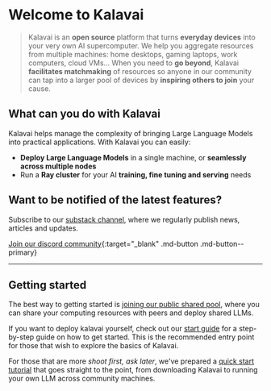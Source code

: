 # Welcome to Kalavai

> Kalavai is an **open source** platform that turns **everyday devices** into your very own AI supercomputer. We help you aggregate resources from multiple machines: home desktops, gaming laptops, work computers, cloud VMs... When you need to **go beyond**, Kalavai **facilitates matchmaking** of resources so anyone in our community can tap into a larger pool of devices by **inspiring others to join** your cause.

## What can you do with Kalavai

Kalavai helps manage the complexity of bringing Large Language Models into practical applications. With Kalavai you can easily:

- **Deploy Large Language Models** in a single machine, or **seamlessly across multiple nodes**
- Run a **Ray cluster** for your AI **training, fine tuning and serving** needs


## Want to be notified of the latest features? 

Subscribe to our [substack channel](https://kalavainet.substack.com/), where we regularly publish news, articles and updates.

[Join our discord community](https://discord.gg/6VJWGzxg){:target="_blank" .md-button .md-button--primary}

---

## Getting started

The best way to getting started is [joining our public shared pool](public_llm_pool.md), where you can share your computing resources with peers and deploy shared LLMs.

If you want to deploy kalavai yourself, check out our [start guide](getting_started.md) for a step-by-step guide on how to get started. This is the recommended entry point for those that wish to explore the basics of Kalavai.

For those that are more _shoot first, ask later_, we've prepared a [quick start tutorial](quickstart.md) that goes straight to the point, from downloading Kalavai to running your own LLM across community machines.

